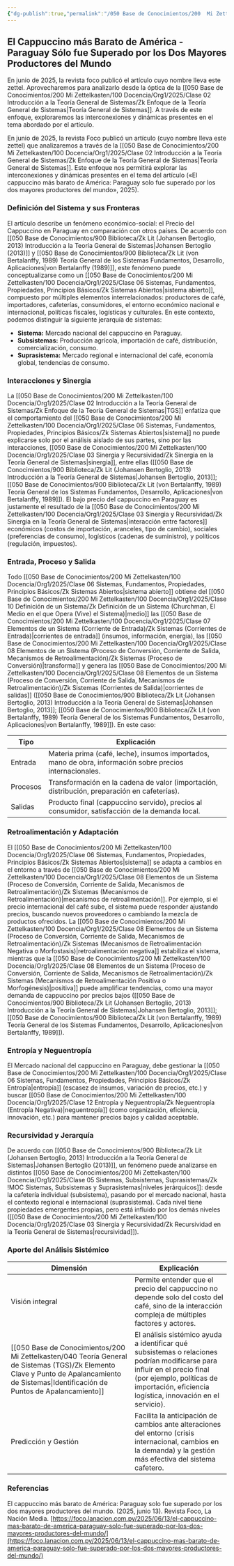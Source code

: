 ```yaml
---
{"dg-publish":true,"permalink":"/050 Base de Conocimientos/200  Mi Zettelkasten/040 Teoría General de Sistemas (TGS)/Zk El Cappuccino más Barato de América - Paraguay Sólo fue Superado por los Dos Mayores Productores del Mundo/","tags":["digitalGarden"]}
---
```


## El Cappuccino más Barato de América - Paraguay Sólo fue Superado por los Dos Mayores Productores del Mundo

En junio de 2025, la revista foco publicó el artículo cuyo nombre lleva este zettel. Aprovecharemos para analizarlo desde la óptica de la [[050 Base de Conocimientos/200  Mi Zettelkasten/100 Docencia/Org1/2025/Clase 02 Introducción a la Teoría General de Sistemas/Zk Enfoque de la Teoría General de Sistemas\|Teoría General de Sistemas]]. A través de este enfoque, exploraremos las interconexiones y dinámicas presentes en el tema abordado por el artículo.

En junio de 2025, la revista Foco publicó un artículo (cuyo nombre lleva este zettel) que analizaremos a través de la [[050 Base de Conocimientos/200  Mi Zettelkasten/100 Docencia/Org1/2025/Clase 02 Introducción a la Teoría General de Sistemas/Zk Enfoque de la Teoría General de Sistemas\|Teoría General de Sistemas]]. Este enfoque nos permitirá explorar las interconexiones y dinámicas presentes en el tema del artículo («El cappuccino más barato de América: Paraguay solo fue superado por los dos mayores productores del mundo», 2025).

### Definición del Sistema y sus Fronteras

El artículo describe un fenómeno económico-social: el Precio del Cappuccino en Paraguay en comparación con otros países. De acuerdo con [[050 Base de Conocimientos/900 Biblioteca/Zk Lit (Johansen Bertoglio, 2013) Introducción a la Teoría General de Sistemas\|Johansen Bertoglio (2013)]] y [[050 Base de Conocimientos/900 Biblioteca/Zk Lit (von Bertalanffy, 1989) Teoría General de los Sistemas Fundamentos, Desarrollo, Aplicaciones\|von Bertalanffy (1989)]], este fenómeno puede conceptualizarse como un [[050 Base de Conocimientos/200  Mi Zettelkasten/100 Docencia/Org1/2025/Clase 06 Sistemas, Fundamentos, Propiedades, Principios Básicos/Zk Sistemas Abiertos\|sistema abierto]], compuesto por múltiples elementos interrelacionados: productores de café, importadores, cafeterías, consumidores, el entorno económico nacional e internacional, políticas fiscales, logísticas y culturales. En este contexto, podemos distinguir la siguiente jerarquía de sistemas:

- **Sistema:** Mercado nacional del cappuccino en Paraguay.
- **Subsistemas:** Producción agrícola, importación de café, distribución, comercialización, consumo.
- **Suprasistema:** Mercado regional e internacional del café, economía global, tendencias de consumo.

### Interacciones y Sinergia

La [[050 Base de Conocimientos/200  Mi Zettelkasten/100 Docencia/Org1/2025/Clase 02 Introducción a la Teoría General de Sistemas/Zk Enfoque de la Teoría General de Sistemas\|TGS]] enfatiza que el comportamiento del [[050 Base de Conocimientos/200  Mi Zettelkasten/100 Docencia/Org1/2025/Clase 06 Sistemas, Fundamentos, Propiedades, Principios Básicos/Zk Sistemas Abiertos\|sistema]] no puede explicarse solo por el análisis aislado de sus partes, sino por las interacciones, [[050 Base de Conocimientos/200  Mi Zettelkasten/100 Docencia/Org1/2025/Clase 03 Sinergia y Recursividad/Zk Sinergia en la Teoría General de Sistemas\|sinergia]], entre ellas ([[050 Base de Conocimientos/900 Biblioteca/Zk Lit (Johansen Bertoglio, 2013) Introducción a la Teoría General de Sistemas\|Johansen Bertoglio, 2013]]; [[050 Base de Conocimientos/900 Biblioteca/Zk Lit (von Bertalanffy, 1989) Teoría General de los Sistemas Fundamentos, Desarrollo, Aplicaciones\|von Bertalanffy, 1989]]). El bajo precio del cappuccino en Paraguay es justamente el resultado de la [[050 Base de Conocimientos/200  Mi Zettelkasten/100 Docencia/Org1/2025/Clase 03 Sinergia y Recursividad/Zk Sinergia en la Teoría General de Sistemas\|interacción entre factores]] económicos (costos de importación, aranceles, tipo de cambio), sociales (preferencias de consumo), logísticos (cadenas de suministro), y políticos (regulación, impuestos).

### Entrada, Proceso y Salida

Todo [[050 Base de Conocimientos/200  Mi Zettelkasten/100 Docencia/Org1/2025/Clase 06 Sistemas, Fundamentos, Propiedades, Principios Básicos/Zk Sistemas Abiertos\|sistema abierto]] obtiene del [[050 Base de Conocimientos/200  Mi Zettelkasten/100 Docencia/Org1/2025/Clase 10 Definición de un Sistema/Zk Definición de un Sistema (Churchman, El Medio en el que Opera (Vive) el Sistema)\|medio]] las [[050 Base de Conocimientos/200  Mi Zettelkasten/100 Docencia/Org1/2025/Clase 07 Elementos de un Sistema (Corriente de Entrada)/Zk Sistemas (Corrientes de Entrada)\|corrientes de entrada]] (insumos, información, energía), las [[050 Base de Conocimientos/200  Mi Zettelkasten/100 Docencia/Org1/2025/Clase 08 Elementos de un Sistema (Proceso de Conversión, Corriente de Salida, Mecanismos de Retroalimentación)/Zk Sistemas (Proceso de Conversión)\|transforma]] y genera las [[050 Base de Conocimientos/200  Mi Zettelkasten/100 Docencia/Org1/2025/Clase 08 Elementos de un Sistema (Proceso de Conversión, Corriente de Salida, Mecanismos de Retroalimentación)/Zk Sistemas (Corrientes de Salida)\|corrientes de salidas]] ([[050 Base de Conocimientos/900 Biblioteca/Zk Lit (Johansen Bertoglio, 2013) Introducción a la Teoría General de Sistemas\|Johansen Bertoglio, 2013]]; [[050 Base de Conocimientos/900 Biblioteca/Zk Lit (von Bertalanffy, 1989) Teoría General de los Sistemas Fundamentos, Desarrollo, Aplicaciones\|von Bertalanffy, 1989]]). En este caso:

| Tipo     | Explicación                                                                                               |
| -------- | --------------------------------------------------------------------------------------------------------- |
| Entrada  | Materia prima (café, leche), insumos importados, mano de obra, información sobre precios internacionales. |
| Procesos | Transformación en la cadena de valor (importación, distribución, preparación en cafeterías).              |
| Salidas  | Producto final (cappuccino servido), precios al consumidor, satisfacción de la demanda local.             |

### Retroalimentación y Adaptación

El [[050 Base de Conocimientos/200  Mi Zettelkasten/100 Docencia/Org1/2025/Clase 06 Sistemas, Fundamentos, Propiedades, Principios Básicos/Zk Sistemas Abiertos\|sistema]] se adapta a cambios en el entorno a través de [[050 Base de Conocimientos/200  Mi Zettelkasten/100 Docencia/Org1/2025/Clase 08 Elementos de un Sistema (Proceso de Conversión, Corriente de Salida, Mecanismos de Retroalimentación)/Zk Sistemas (Mecanismos de Retroalimentación)\|mecanismos de retroalimentación]]. Por ejemplo, si el precio internacional del café sube, el sistema puede responder ajustando precios, buscando nuevos proveedores o cambiando la mezcla de productos ofrecidos. La [[050 Base de Conocimientos/200  Mi Zettelkasten/100 Docencia/Org1/2025/Clase 08 Elementos de un Sistema (Proceso de Conversión, Corriente de Salida, Mecanismos de Retroalimentación)/Zk Sistemas (Mecanismos de Retroalimentación Negativa o Morfostasis)\|retroalimentación negativa]] estabiliza el sistema, mientras que la [[050 Base de Conocimientos/200  Mi Zettelkasten/100 Docencia/Org1/2025/Clase 08 Elementos de un Sistema (Proceso de Conversión, Corriente de Salida, Mecanismos de Retroalimentación)/Zk Sistemas (Mecanismos de Retroalimentación Positiva o Morfogénesis)\|positiva]] puede amplificar tendencias, como una mayor demanda de cappuccino por precios bajos ([[050 Base de Conocimientos/900 Biblioteca/Zk Lit (Johansen Bertoglio, 2013) Introducción a la Teoría General de Sistemas\|Johansen Bertoglio, 2013]]; [[050 Base de Conocimientos/900 Biblioteca/Zk Lit (von Bertalanffy, 1989) Teoría General de los Sistemas Fundamentos, Desarrollo, Aplicaciones\|von Bertalanffy, 1989]]).

### Entropía y Neguentropía

El Mercado nacional del cappuccino en Paraguay, debe gestionar la [[050 Base de Conocimientos/200  Mi Zettelkasten/100 Docencia/Org1/2025/Clase 06 Sistemas, Fundamentos, Propiedades, Principios Básicos/Zk Entropía\|entropía]] (escasez de insumos, variación de precios, etc.) y buscar [[050 Base de Conocimientos/200  Mi Zettelkasten/100 Docencia/Org1/2025/Clase 12 Entropía y Neguentropía/Zk Neguentropía (Entropía Negativa)\|neguentropía]] (como organización, eficiencia, innovación, etc.) para mantener precios bajos y calidad aceptable.

### Recursividad y Jerarquía

De acuerdo con [[050 Base de Conocimientos/900 Biblioteca/Zk Lit (Johansen Bertoglio, 2013) Introducción a la Teoría General de Sistemas\|Johansen Bertoglio (2013)]], un fenómeno puede analizarse en distintos [[050 Base de Conocimientos/200  Mi Zettelkasten/100 Docencia/Org1/2025/Clase 05 Sistemas, Subsistemas, Suprasistemas/Zk !MOC Sistemas, Subsistemas y Suprasistemas\|niveles jerárquicos]]: desde la cafetería individual (subsistema), pasando por el mercado nacional, hasta el contexto regional e internacional (suprasistema). Cada nivel tiene propiedades emergentes propias, pero está influido por los demás niveles ([[050 Base de Conocimientos/200  Mi Zettelkasten/100 Docencia/Org1/2025/Clase 03 Sinergia y Recursividad/Zk Recursividad en la Teoría General de Sistemas\|recursividad]]).

### Aporte del Análisis Sistémico

| Dimensión                                                                                               | Explicación                                                                                                                                                                                                          |
| ------------------------------------------------------------------------------------------------------- | -------------------------------------------------------------------------------------------------------------------------------------------------------------------------------------------------------------------- |
| Visión integral                                                                                         | Permite entender que el precio del cappuccino no depende solo del costo del café, sino de la interacción compleja de múltiples factores y actores.                                                                   |
| [[050 Base de Conocimientos/200  Mi Zettelkasten/040 Teoría General de Sistemas (TGS)/Zk Elemento Clave y Punto de Apalancamiento de Sistemas\|Identificación de Puntos de Apalancamiento]] | El análisis sistémico ayuda a identificar qué subsistemas o relaciones podrían modificarse para influir en el precio final (por ejemplo, políticas de importación, eficiencia logística, innovación en el servicio). |
| Predicción y Gestión                                                                                    | Facilita la anticipación de cambios ante alteraciones del entorno (crisis internacional, cambios en la demanda) y la gestión más efectiva del sistema cafetero.                                                      |

### Referencias

El cappuccino más barato de América: Paraguay solo fue superado por los dos mayores productores del mundo. (2025, junio 13). Revista Foco, La Nación Media. [https://foco.lanacion.com.py/2025/06/13/el-cappuccino-mas-barato-de-america-paraguay-solo-fue-superado-por-los-dos-mayores-productores-del-mundo/](https://foco.lanacion.com.py/2025/06/13/el-cappuccino-mas-barato-de-america-paraguay-solo-fue-superado-por-los-dos-mayores-productores-del-mundo/)

